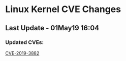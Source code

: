 
# **Linux Kernel CVE Changes**

## Last Update - 01May19 16:04

### **Updated CVEs:**

[CVE-2019-3882](cves/CVE-2019-3882)  
